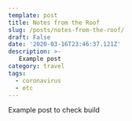 ```yaml
---
template: post
title: Notes from the Roof
slug: /posts/notes-from-the-roof/
draft: False
date: '2020-03-16T23:46:37.121Z'
description: >-
   Example post
category: travel
tags:
  - coronavirus
  - etc
---
```


Example post to check build